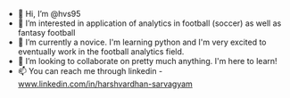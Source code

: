 - 👋 Hi, I’m @hvs95
- 👀 I’m interested in application of analytics in football (soccer) as well as fantasy football
- 🌱 I’m currently a novice. I'm learning python and I'm very excited to eventually work in the football analytics field. 
- 💞️ I’m looking to collaborate on pretty much anything. I'm here to learn!
- 📫 You can reach me through linkedin - www.linkedin.com/in/harshvardhan-sarvagyam

<!---
hvs95/hvs95 is a ✨ special ✨ repository because its `README.md` (this file) appears on your GitHub profile.
You can click the Preview link to take a look at your changes.
--->
